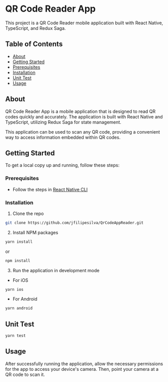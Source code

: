 # QR Code Reader App

This project is a QR Code Reader mobile application built with React Native, TypeScript, and Redux Saga.

## Table of Contents

- [About](#about)
- [Getting Started](#getting-started)
- [Prerequisites](#prerequisites)
- [Installation](#installation)
- [Unit Test](#unit-test)
- [Usage](#usage)

## About

QR Code Reader App is a mobile application that is designed to read QR codes quickly and accurately. The application is built with React Native and TypeScript, utilizing Redux Saga for state management.

This application can be used to scan any QR code, providing a convenient way to access information embedded within QR codes.

## Getting Started

To get a local copy up and running, follow these steps:

### Prerequisites

- Follow the steps in [React Native CLI](https://reactnative.dev/docs/environment-setup)

### Installation

1. Clone the repo

```sh
git clone https://github.com/jfilipesilva/QrCodeAppReader.git
```

2. Install NPM packages

```sh
yarn install
```

or

```sh
npm install
```

3. Run the application in development mode

- For iOS

```sh
yarn ios
```

- For Android

```sh
yarn android
```

## Unit Test

```sh
yarn test
```

## Usage

After successfully running the application, allow the necessary permissions for the app to access your device's camera. Then, point your camera at a QR code to scan it.
